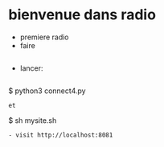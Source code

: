 # bienvenue dans radio
- premiere radio
- faire 
```
```
- lancer:

```
```
$ python3 connect4.py
```
et
```
$ sh mysite.sh
```
- visit http://localhost:8081



